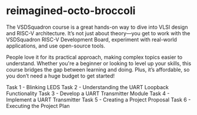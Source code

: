 # reimagined-octo-broccoli
The VSDSquadron course is a great hands-on way to dive into VLSI design and RISC-V architecture. It’s not just about theory—you get to work with the VSDSquadron RISC-V Development Board, experiment with real-world applications, and use open-source tools.  

People love it for its practical approach, making complex topics easier to understand. Whether you're a beginner or looking to level up your skills, this course bridges the gap between learning and doing. Plus, it’s affordable, so you don’t need a huge budget to get started!

Task 1 - Blinking LEDS
Task 2 - Understanding the UART Loopback Functionality
Task 3 - Develop a UART Transmitter Module
Task 4 - Implement a UART Transmitter
Task 5 - Creating a Project Proposal
Task 6 - Executing the Project Plan
